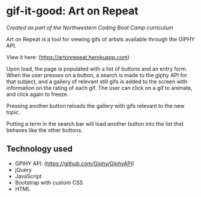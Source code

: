 # gif-it-good: Art on Repeat
_Created as part of the Northwestern Coding Boot Camp curriculum_

Art on Repeat is a tool for viewing gifs of artists available through the GIPHY API.

View it here: (https://artonrepeat.herokuapp.com)

Upon load, the page is populated with a list of buttons and an entry form. When the user presses on a button, a search is made to the giphy API for that subject, and a gallery of relevant still gifs is added to the screen with information on the rating of each gif. The user can click on a gif to animate, and click again to freeze.

Pressing another button reloads the gallery with gifs relevant to the new topic.

Putting a term in the search bar will load another button into the list that behaves like the other buttons.

## Technology used
* GPIHY API: (https://github.com/Giphy/GiphyAPI)
* jQuery
* JavaScript
* Bootstrap with custom CSS
* HTML
